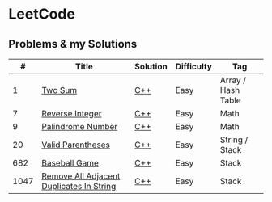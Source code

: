 # LeetCode

## Problems & my Solutions

|  #  | Title | Solution | Difficulty | Tag |
| --- | ----- | -------- | ---------- | --- |
|  1  | [Two Sum](https://leetcode.com/problems/two-sum/) | [C++](https://github.com/jinchengKuang/leetcode/blob/main/cpp/1_Two_Sum.cpp) | Easy | Array / Hash Table |
|  7  | [Reverse Integer](https://leetcode.com/problems/reverse-integer/) | [C++](https://github.com/jinchengKuang/leetcode/blob/main/cpp/2_Reverse_Integer.cpp) | Easy | Math |
|  9  | [Palindrome Number](https://leetcode.com/problems/palindrome-number/) | [C++](https://github.com/jinchengKuang/leetcode/blob/main/cpp/9_Palindrome_Number.cpp) | Easy | Math |
|  20  | [Valid Parentheses](https://leetcode.com/problems/valid-parentheses/) | [C++](https://github.com/jinchengKuang/leetcode/blob/main/cpp/20_Valid_Parentheses.cpp) | Easy | String / Stack |
|  682  | [Baseball Game](https://leetcode.com/problems/baseball-game/) | [C++](https://github.com/jinchengKuang/leetcode/blob/main/cpp/682_Baseball_Game.cpp) | Easy | Stack |
|  1047  | [Remove All Adjacent Duplicates In String](https://leetcode.com/problems/remove-all-adjacent-duplicates-in-string/) | [C++](https://github.com/jinchengKuang/leetcode/blob/main/cpp/1047_Remove_All_Adjacent_Duplicates_In_String.cpp) | Easy | Stack |